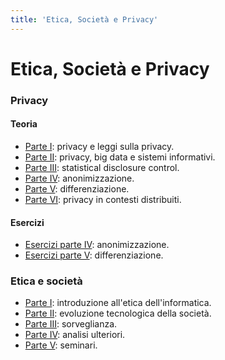 ```yaml
---
title: 'Etica, Società e Privacy'
---
```


# Etica, Società e Privacy

### Privacy

#### Teoria

- [Parte I](esp_p_part01.md): privacy e leggi sulla privacy.
- [Parte II](esp_p_part02.md): privacy, big data e sistemi informativi.
- [Parte III](esp_p_part03.md): statistical disclosure control.
- [Parte IV](esp_p_part04.md): anonimizzazione.
- [Parte V](esp_p_part05.md): differenziazione.
- [Parte VI](esp_p_part06.md): privacy in contesti distribuiti.

#### Esercizi

- [Esercizi parte IV](esp_p_es_part04.md): anonimizzazione.
- [Esercizi parte V](esp_p_es_part05.md): differenziazione.

### Etica e società

- [Parte I](esp_e_part01.md): introduzione all'etica dell'informatica.
- [Parte II](esp_e_part02.md): evoluzione tecnologica della società.
- [Parte III](esp_e_part03.md): sorveglianza.
- [Parte IV](esp_e_part04.md): analisi ulteriori.
- [Parte V](esp_e_part05.md): seminari.
